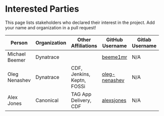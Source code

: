 # Interested Parties

This page lists stakeholders who declared their interest in the project.
Add your name and organization in a pull request!

Person | Organization | Other Affiliations | GitHub Username | Gitlab Username
-- | -- | -- | -- | --
Michael Beemer | Dynatrace | | [beeme1mr](https://github.com/beeme1mr) | N/A
Oleg Nenashev | Dynatrace | CDF, Jenkins, Keptn, FOSSi | [oleg-nenashev](https://github.com/oleg-nenashev) | N/A
Alex Jones | Canonical | TAG App Delivery, CDF | [alexsjones](https://github.com/AlexsJones) | N/A
